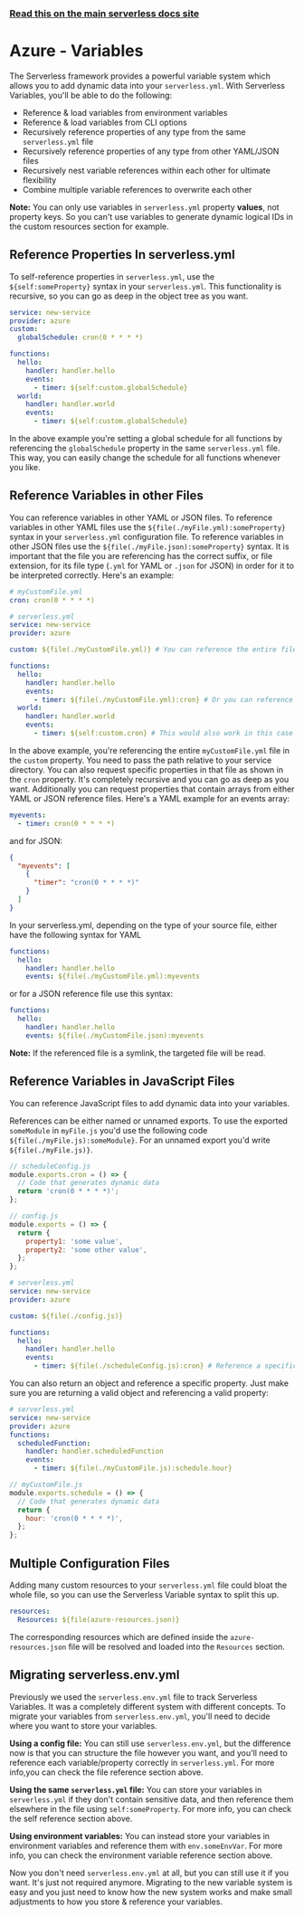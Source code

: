 <!--
title: Serverless Variables
menuText: Variables
menuOrder: 10
description: How to use Serverless Variables to insert dynamic configuration info into your serverless.yml
layout: Doc
-->

<!-- DOCS-SITE-LINK:START automatically generated  -->

### [Read this on the main serverless docs site](https://www.serverless.com/framework/docs/providers/azure/guide/variables)

<!-- DOCS-SITE-LINK:END -->

# Azure - Variables

The Serverless framework provides a powerful variable system which allows you to
add dynamic data into your `serverless.yml`. With Serverless Variables, you'll be
able to do the following:

- Reference & load variables from environment variables
- Reference & load variables from CLI options
- Recursively reference properties of any type from the same `serverless.yml` file
- Recursively reference properties of any type from other YAML/JSON files
- Recursively nest variable references within each other for ultimate flexibility
- Combine multiple variable references to overwrite each other

**Note:** You can only use variables in `serverless.yml` property **values**,
not property keys. So you can't use variables to generate dynamic logical IDs in
the custom resources section for example.

## Reference Properties In serverless.yml

To self-reference properties in `serverless.yml`, use the `${self:someProperty}`
syntax in your `serverless.yml`. This functionality is recursive, so you can go
as deep in the object tree as you want.

```yml
service: new-service
provider: azure
custom:
  globalSchedule: cron(0 * * * *)

functions:
  hello:
    handler: handler.hello
    events:
      - timer: ${self:custom.globalSchedule}
  world:
    handler: handler.world
    events:
      - timer: ${self:custom.globalSchedule}
```

In the above example you're setting a global schedule for all functions by
referencing the `globalSchedule` property in the same `serverless.yml` file. This
way, you can easily change the schedule for all functions whenever you like.

## Reference Variables in other Files

You can reference variables in other YAML or JSON files. To reference variables in other YAML files use the `${file(./myFile.yml):someProperty}` syntax in your `serverless.yml` configuration file. To reference variables in other JSON files use the `${file(./myFile.json):someProperty}` syntax. It is important that the file you are referencing has the correct suffix, or file extension, for its file type (`.yml` for YAML or `.json` for JSON) in order for it to be interpreted correctly. Here's an example:

```yml
# myCustomFile.yml
cron: cron(0 * * * *)
```

```yml
# serverless.yml
service: new-service
provider: azure

custom: ${file(./myCustomFile.yml)} # You can reference the entire file

functions:
  hello:
    handler: handler.hello
    events:
      - timer: ${file(./myCustomFile.yml):cron} # Or you can reference a specific property
  world:
    handler: handler.world
    events:
      - timer: ${self:custom.cron} # This would also work in this case
```

In the above example, you're referencing the entire `myCustomFile.yml` file in the `custom` property. You need to pass the path relative to your service directory. You can also request specific properties in that file as shown in the `cron` property. It's completely recursive and you can go as deep as you want. Additionally you can request properties that contain arrays from either YAML or JSON reference files. Here's a YAML example for an events array:

```yml
myevents:
  - timer: cron(0 * * * *)
```

and for JSON:

```json
{
  "myevents": [
    {
      "timer": "cron(0 * * * *)"
    }
  ]
}
```

In your serverless.yml, depending on the type of your source file, either have the following syntax for YAML

```yml
functions:
  hello:
    handler: handler.hello
    events: ${file(./myCustomFile.yml):myevents
```

or for a JSON reference file use this syntax:

```yml
functions:
  hello:
    handler: handler.hello
    events: ${file(./myCustomFile.json):myevents
```

**Note:** If the referenced file is a symlink, the targeted file will be read.

## Reference Variables in JavaScript Files

You can reference JavaScript files to add dynamic data into your variables.

References can be either named or unnamed exports. To use the exported `someModule` in `myFile.js` you'd use the following code `${file(./myFile.js):someModule}`. For an unnamed export you'd write `${file(./myFile.js)}`.

```js
// scheduleConfig.js
module.exports.cron = () => {
  // Code that generates dynamic data
  return 'cron(0 * * * *)';
};
```

```js
// config.js
module.exports = () => {
  return {
    property1: 'some value',
    property2: 'some other value',
  };
};
```

```yml
# serverless.yml
service: new-service
provider: azure

custom: ${file(./config.js)}

functions:
  hello:
    handler: handler.hello
    events:
      - timer: ${file(./scheduleConfig.js):cron} # Reference a specific module
```

You can also return an object and reference a specific property. Just make sure
you are returning a valid object and referencing a valid property:

```yml
# serverless.yml
service: new-service
provider: azure
functions:
  scheduledFunction:
    handler: handler.scheduledFunction
    events:
      - timer: ${file(./myCustomFile.js):schedule.hour}
```

```js
// myCustomFile.js
module.exports.schedule = () => {
  // Code that generates dynamic data
  return {
    hour: 'cron(0 * * * *)',
  };
};
```

## Multiple Configuration Files

Adding many custom resources to your `serverless.yml` file could bloat the whole file, so you can use the Serverless Variable syntax to split this up.

```yml
resources:
  Resources: ${file(azure-resources.json)}
```

The corresponding resources which are defined inside the `azure-resources.json` file will be resolved and loaded into the `Resources` section.

## Migrating serverless.env.yml

Previously we used the `serverless.env.yml` file to track Serverless Variables. It was a completely different system with different concepts. To migrate your variables from `serverless.env.yml`, you'll need to decide where you want to store your variables.

**Using a config file:** You can still use `serverless.env.yml`, but the difference now is that you can structure the file however you want, and you'll need to reference each variable/property correctly in `serverless.yml`. For more info,you can check the file reference section above.

**Using the same `serverless.yml` file:** You can store your variables in `serverless.yml` if they don't contain sensitive data, and then reference them elsewhere in the file using `self:someProperty`. For more info, you can check the self reference section above.

**Using environment variables:** You can instead store your variables in environment variables and reference them with `env.someEnvVar`. For more info, you can check the environment variable reference section above.

Now you don't need `serverless.env.yml` at all, but you can still use it if you want. It's just not required anymore. Migrating to the new variable system is easy and you just need to know how the new system works and make small adjustments to how you store & reference your variables.

